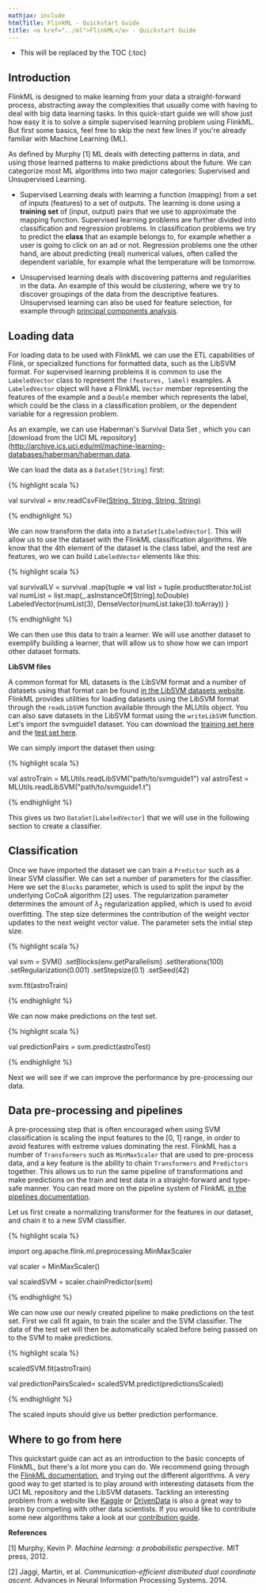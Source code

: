 ```yaml
---
mathjax: include
htmlTitle: FlinkML - Quickstart Guide
title: <a href="../ml">FlinkML</a> - Quickstart Guide
---
```

<!--
Licensed to the Apache Software Foundation (ASF) under one
or more contributor license agreements.  See the NOTICE file
distributed with this work for additional information
regarding copyright ownership.  The ASF licenses this file
to you under the Apache License, Version 2.0 (the
"License"); you may not use this file except in compliance
with the License.  You may obtain a copy of the License at

  http://www.apache.org/licenses/LICENSE-2.0

Unless required by applicable law or agreed to in writing,
software distributed under the License is distributed on an
"AS IS" BASIS, WITHOUT WARRANTIES OR CONDITIONS OF ANY
KIND, either express or implied.  See the License for the
specific language governing permissions and limitations
under the License.
-->

* This will be replaced by the TOC
{:toc}

## Introduction

FlinkML is designed to make learning from your data a straight-forward process, abstracting away
the complexities that usually come with having to deal with big data learning tasks. In this
quick-start guide we will show just how easy it is to solve a simple supervised learning problem
using FlinkML. But first some basics, feel free to skip the next few lines if you're already
familiar with Machine Learning (ML).

As defined by Murphy [1] ML deals with detecting patterns in data, and using those
learned patterns to make predictions about the future. We can categorize most ML algorithms into
two major categories: Supervised and Unsupervised Learning.

* Supervised Learning deals with learning a function (mapping) from a set of inputs
(features) to a set of outputs. The learning is done using a __training set__ of (input,
output) pairs that we use to approximate the mapping function. Supervised learning problems are
further divided into classification and regression problems. In classification problems we try to
predict the __class__ that an example belongs to, for example whether a user is going to click on
an ad or not. Regression problems one the other hand, are about predicting (real) numerical 
values, often called the dependent variable, for example what the temperature will be tomorrow.

* Unsupervised learning deals with discovering patterns and regularities in the data. An example
of this would be *clustering*, where we try to discover groupings of the data from the
descriptive features. Unsupervised learning can also be used for feature selection, for example
through [principal components analysis](https://en.wikipedia.org/wiki/Principal_component_analysis).

## Loading data

For loading data to be used with FlinkML we can use the ETL capabilities of Flink, or specialized
functions for formatted data, such as the LibSVM format. For supervised learning problems it is
common to use the `LabeledVector` class to represent the `(features, label)` examples. A `LabeledVector`
object will have a FlinkML `Vector` member representing the features of the example and a `Double`
member which represents the label, which could be the class in a classification problem, or the dependent
variable for a regression problem.

As an example, we can use Haberman's Survival Data Set , which you can
[download from the UCI ML repository](http://archive.ics.uci.edu/ml/machine-learning-databases/haberman/haberman.data.

We can load the data as a `DataSet[String]` first:

{% highlight scala %}

val survival = env.readCsvFile[(String, String, String, String)]("/path/to/haberman.data")

{% endhighlight %}

We can now transform the data into a `DataSet[LabeledVector]`. This will allow us to use the
dataset with the FlinkML classification algorithms. We know that the 4th element of the dataset
is the class label, and the rest are features, wo we can build `LabeledVector` elements like this:

{% highlight scala %}

val survivalLV = survival
  .map{tuple =>
    val list = tuple.productIterator.toList
    val numList = list.map(_.asInstanceOf[String].toDouble)
    LabeledVector(numList(3), DenseVector(numList.take(3).toArray))
  }

{% endhighlight %}

We can then use this data to train a learner. We will use another dataset to exemplify building a
learner, that will allow us to show how we can import other dataset formats.

**LibSVM files**

A common format for ML datasets is the LibSVM format and a number of datasets using that format can be
found [in the LibSVM datasets website](http://www.csie.ntu.edu.tw/~cjlin/libsvmtools/datasets/). FlinkML provides utilities for loading
datasets using the LibSVM format through the `readLibSVM` function available through the MLUtils object.
You can also save datasets in the LibSVM format using the `writeLibSVM` function.
Let's import the svmguide1 dataset. You can download the 
[training set here](http://www.csie.ntu.edu.tw/~cjlin/libsvmtools/datasets/binary/svmguide1)
and the [test set here](http://www.csie.ntu.edu.tw/~cjlin/libsvmtools/datasets/binary/svmguide1.t).

We can simply import the dataset then using:

{% highlight scala %}

val astroTrain = MLUtils.readLibSVM("path/to/svmguide1")
val astroTest = MLUtils.readLibSVM("path/to/svmguide1.t")

{% endhighlight %}

This gives us two `DataSet[LabeledVector]` that we will use in the following section to create a 
classifier.

## Classification

Once we have imported the dataset we can train a `Predictor` such as a linear SVM classifier.
We can set a number of parameters for the classifier. Here we set the `Blocks` parameter,
which is used to split the input by the underlying CoCoA algorithm [2] uses. The regularization
parameter determines the amount of $\lambda_2$ regularization applied, which is used
to avoid overfitting. The step size determines the contribution of the weight vector updates to 
the next weight vector value. The parameter sets the initial step size.

{% highlight scala %}

val svm = SVM()
  .setBlocks(env.getParallelism)
  .setIterations(100)
  .setRegularization(0.001)
  .setStepsize(0.1)
  .setSeed(42)

svm.fit(astroTrain)

{% endhighlight %}

We can now make predictions on the test set.

{% highlight scala %}

val predictionPairs = svm.predict(astroTest)

{% endhighlight %}

Next we will see if we can improve the performance by pre-processing our data.

## Data pre-processing and pipelines

A pre-processing step that is often encouraged when using SVM classification is scaling
the input features to the [0, 1] range, in order to avoid features with extreme values dominating the rest.
FlinkML has a number of `Transformers` such as `MinMaxScaler` that are used to pre-process data, 
and a key feature is the ability to chain `Transformers` and `Predictors` together. This allows 
us to run the same pipeline of transformations and make predictions on the train and test data in
a straight-forward and type-safe manner. You can read more on the pipeline system of FlinkML
[in the pipelines documentation](pipelines.html).

Let us first create a normalizing transformer for the features in our dataset, and chain it to a 
new SVM classifier.

{% highlight scala %}

import org.apache.flink.ml.preprocessing.MinMaxScaler

val scaler = MinMaxScaler()

val scaledSVM = scaler.chainPredictor(svm)

{% endhighlight %}

We can now use our newly created pipeline to make predictions on the test set. 
First we call fit again, to train the scaler and the SVM classifier.
The data of the test set will then be automatically scaled before being passed on to the SVM to 
make predictions.

{% highlight scala %}

scaledSVM.fit(astroTrain)

val predictionPairsScaled= scaledSVM.predict(predictionsScaled)

{% endhighlight %}

The scaled inputs should give us better prediction performance.

## Where to go from here

This quickstart guide can act as an introduction to the basic concepts of FlinkML, but there's a lot
more you can do.
We recommend going through the [FlinkML documentation](index.html), and trying out the different
algorithms.
A very good way to get started is to play around with interesting datasets from the UCI ML 
repository and the LibSVM datasets.
Tackling an interesting problem from a website like [Kaggle](https://www.kaggle.com) or 
[DrivenData](http://www.drivendata.org/) is also a great way to learn by competing with other 
data scientists.
If you would like to contribute some new algorithms take a look at our 
[contribution guide](contribution_guide.html).

**References**

[1] Murphy, Kevin P. *Machine learning: a probabilistic perspective.* MIT press, 2012.

[2] Jaggi, Martin, et al. *Communication-efficient distributed dual coordinate ascent.* 
Advances in Neural Information Processing Systems. 2014.

